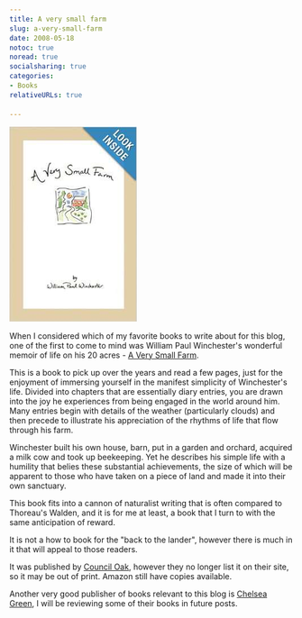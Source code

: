 ```yaml
---
title: A very small farm
slug: a-very-small-farm
date: 2008-05-18
notoc: true
noread: true
socialsharing: true
categories: 
- Books
relativeURLs: true

---
```

[![book image][a-very-small-farm]][amazon]

When I considered which of my favorite books to write about for this blog, one of the first to come to mind was William Paul Winchester's wonderful memoir of life on his 20 acres - [A Very Small Farm][amazon].

This is a book to pick up over the years and read a few pages, just for the enjoyment of immersing yourself in the manifest simplicity of Winchester's life. Divided into chapters that are essentially diary entries, you are drawn into the joy he experiences from being engaged in the world around him. Many entries begin with details of the weather (particularly clouds) and then precede to illustrate his appreciation of the rhythms of life that flow through his farm.

Winchester built his own house, barn, put in a garden and orchard, acquired a milk cow and took up beekeeping. Yet he describes his simple life with a humility that belies these substantial achievements, the size of which will be apparent to those who have taken on a piece of land and made it into their own sanctuary.

This book fits into a cannon of naturalist writing that is often compared to Thoreau's Walden, and it is for me at least, a book that I turn to with the same anticipation of reward.  

It is not a how to book for the "back to the lander", however there is much in it that will appeal to those readers.

It was published by [Council Oak](ttp://www.counciloakbooks.com/), however they no longer list it on their site, so it may be out of print. Amazon still have copies available.  

Another very good publisher of books relevant to this blog is [Chelsea Green][chelseagreen], I will be reviewing some of their books in future posts.

[amazon]: http://www.amazon.com/gp/product/0806137789/ref=as_li_ss_tl?ie=UTF8&camp=1789&creative=9325&creativeASIN=0806137789&linkCode=as2&tag=slowlane-20
[chelseagreen]: http://www.chelseagreen.com/
[a-very-small-farm]: uploads/2014/01/31eSHxS5elL.jpg